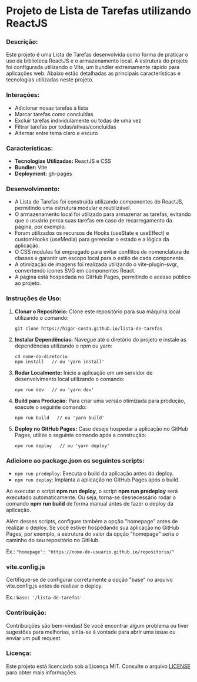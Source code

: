 # **Projeto de Lista de Tarefas utilizando ReactJS**

### Descrição:
Este projeto é uma Lista de Tarefas desenvolvida como forma de praticar o uso da biblioteca ReactJS e o armazenamento local. A estrutura do projeto foi configurada utilizando o Vite, um bundler extremamente rápido para aplicações web. Abaixo estão detalhadas as principais características e tecnologias utilizadas neste projeto.

### Interações:

- Adicionar novas tarefas à lista
- Marcar tarefas como concluídas
- Excluir tarefas individulamente ou todas de uma vez
- Filtrar tarefas por todas/ativas/concluídas
- Alternar entre tema claro e escuro

### Características:

- **Tecnologias Utilizadas:** ReactJS e CSS
- **Bundler:** Vite
- **Deployment:** gh-pages

### Desenvolvimento:

- A Lista de Tarefas foi construída utilizando componentes do ReactJS, permitindo uma estrutura modular e reutilizável.
- O armazenamento local foi utilizado para armazenar as tarefas, evitando que o usuário perca suas tarefas em caso de recarregamento da página, por exemplo.
- Foram utilizados os recursos de Hooks (useState e useEffect) e customHooks (useMedia) para gerenciar o estado e a lógica da aplicação.
- O CSS modules foi empregado para evitar conflitos de nomenclatura de classes e garantir um escopo local para o estilo de cada componente.
- A otimização de imagens foi realizada utilizando o vite-plugin-svgr, convertendo ícones SVG em componentes React.
- A página está hospedada no GitHub Pages, permitindo o acesso público ao projeto.
  
### Instruções de Uso:

1. **Clonar o Repositório:** Clone este repositório para sua máquina local utilizando o comando:
   ```
   git clone https://higor-costa.github.io/lista-de-tarefas
   ```

2. **Instalar Dependências:** Navegue até o diretório do projeto e instale as dependências utilizando o npm ou yarn:
   ```
   cd nome-do-diretorio
   npm install   // ou 'yarn install'
   ```

3. **Rodar Localmente:** Inicie a aplicação em um servidor de desenvolvimento local utilizando o comando:
   ```
   npm run dev   // ou 'yarn dev'
   ```

4. **Build para Produção:** Para criar uma versão otimizada para produção, execute o seguinte comando:
   ```
   npm run build   // ou 'yarn build'
   ```

5. **Deploy no GitHub Pages:** Caso deseje hospedar a aplicação no GitHub Pages, utilize o seguinte comando após a construção:
   ```
   npm run deploy   // ou 'yarn deploy'
   ```
### Adicione ao package.json os seguintes scripts:
- `npm run predeploy`: Executa o build da aplicação antes do deploy.
- `npm run deploy`: Implanta a aplicação no GitHub Pages após o build.

Ao executar o script **npm run deploy**, o script **npm run predeploy** será executado automaticamente. Ou seja, torna-se desnecessário rodar o comando **npm run build** de forma manual antes de fazer o deploy da aplicação.

Além desses scripts, configure também a opção "homepage" antes de realizar o deploy. Se você estiver hospedando sua aplicação no GitHub Pages, por exemplo, a estrutura do valor da opção "homepage" seria o caminho do seu repositório no GitHub.

Ex.:  `"homepage": "https://nome-de-usuario.github.io/repositorio/"`

### vite.config.js
Certifique-se de configurar corretamente a opção "base" no arquivo vite.config.js antes de realizar o deploy.

Ex.: `base: '/lista-de-tarefas'`

### Contribuição:

Contribuições são bem-vindas! Se você encontrar algum problema ou tiver sugestões para melhorias, sinta-se à vontade para abrir uma issue ou enviar um pull request.

### Licença:

Este projeto está licenciado sob a Licença MIT. Consulte o arquivo [LICENSE](./LICENSE) para obter mais informações.
